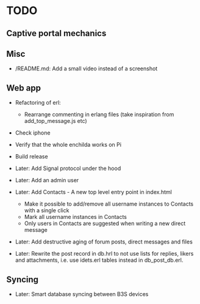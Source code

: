 # TODO

## Captive portal mechanics

## Misc

- /README.md: Add a small video instead of a screenshot

## Web app

* Refactoring of erl:
  * Rearrange commenting in erlang files (take inspiration from add_top_message.js etc)
* Check iphone
* Verify that the whole enchilda works on Pi
* Build release

* Later: Add Signal protocol under the hood
* Later: Add an admin user
* Later: Add Contacts - A new top level entry point in index.html
  - Make it possible to add/remove all username instances to Contacts with a
    single click
  - Mark all username instances in Contacts
  - Only users in Contacts are suggested when writing a new direct message
* Later: Add destructive aging of forum posts, direct messages and files
* Later: Rewrite the post record in db.hrl to not use lists for replies, likers
  and attachments, i.e. use idets.erl tables instead in db_post_db.erl.

## Syncing

- Later: Smart database syncing between B3S devices
